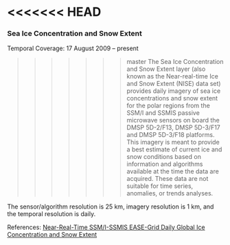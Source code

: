 <<<<<<< HEAD
=======
### Sea Ice Concentration and Snow Extent
Temporal Coverage: 17 August 2009 – present

>>>>>>> master
The Sea Ice Concentration and Snow Extent layer (also known as the Near-real-time Ice and Snow Extent (NISE) data set) provides daily imagery of sea ice concentrations and snow extent for the polar regions from the SSM/I and SSMIS passive microwave sensors on board the DMSP 5D-2/F13, DMSP 5D-3/F17 and DMSP 5D-3/F18 platforms. This imagery is meant to provide a best estimate of current ice and snow conditions based on information and algorithms available at the time the data are acquired. These data are not suitable for time series, anomalies, or trends analyses.

The sensor/algorithm resolution is 25 km, imagery resolution is 1 km, and the temporal resolution is daily.

References: [Near-Real-Time SSM/I-SSMIS EASE-Grid Daily Global Ice Concentration and Snow Extent](http://nsidc.org/data/nise)
